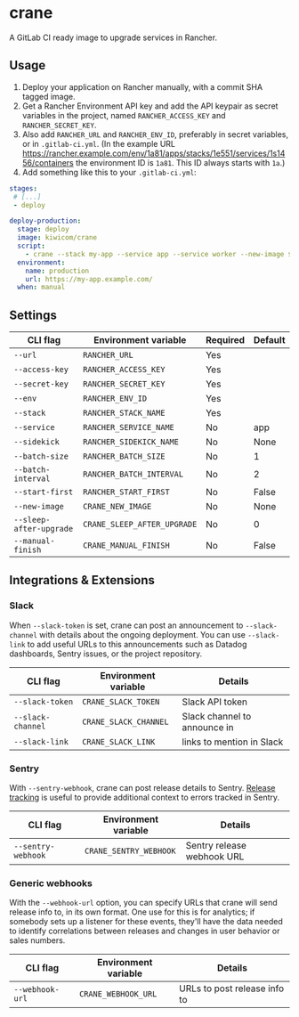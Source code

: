 # crane

A GitLab CI ready image to upgrade services in Rancher.

## Usage

1. Deploy your application on Rancher manually,
   with a commit SHA tagged image.
2. Get a Rancher Environment API key and add the API keypair as secret variables in the project, named `RANCHER_ACCESS_KEY` and `RANCHER_SECRET_KEY`.
3. Also add `RANCHER_URL` and `RANCHER_ENV_ID`, preferably in secret variables, or in `.gitlab-ci.yml`. (In the example URL https://rancher.example.com/env/1a81/apps/stacks/1e551/services/1s1456/containers the environment ID is `1a81`. This ID always starts with `1a`.)
4. Add something like this to your `.gitlab-ci.yml`:

```yaml
stages:
 # [...]
 - deploy

deploy-production:
  stage: deploy
  image: kiwicom/crane
  script:
    - crane --stack my-app --service app --service worker --new-image $CI_REGISTRY_IMAGE:$CI_BUILD_REF
  environment:
    name: production
    url: https://my-app.example.com/
  when: manual
```

## Settings

| CLI flag                | Environment variable        | Required | Default |
| ----------------------- | --------------------------- | -------- | ------- |
| `--url`                 | `RANCHER_URL`               | Yes      |         |
| `--access-key`          | `RANCHER_ACCESS_KEY`        | Yes      |         |
| `--secret-key`          | `RANCHER_SECRET_KEY`        | Yes      |         |
| `--env`                 | `RANCHER_ENV_ID`            | Yes      |         |
| `--stack`               | `RANCHER_STACK_NAME`        | Yes      |         |
| `--service`             | `RANCHER_SERVICE_NAME`      | No       | app     |
| `--sidekick`            | `RANCHER_SIDEKICK_NAME`     | No       | None    |
| `--batch-size`          | `RANCHER_BATCH_SIZE`        | No       | 1       |
| `--batch-interval`      | `RANCHER_BATCH_INTERVAL`    | No       | 2       |
| `--start-first`         | `RANCHER_START_FIRST`       | No       | False   |
| `--new-image`           | `CRANE_NEW_IMAGE`           | No       | None    |
| `--sleep-after-upgrade` | `CRANE_SLEEP_AFTER_UPGRADE` | No       | 0       |
| `--manual-finish`       | `CRANE_MANUAL_FINISH`       | No       | False   |

## Integrations & Extensions

### Slack

When `--slack-token` is set,
crane can post an announcement to `--slack-channel`
with details about the ongoing deployment.
You can use `--slack-link` to add useful URLs to this announcements
such as Datadog dashboards, Sentry issues, or the project repository.

| CLI flag          | Environment variable  | Details                      |
| ----------------- | --------------------- | ---------------------------- |
| `--slack-token`   | `CRANE_SLACK_TOKEN`   | Slack API token              |
| `--slack-channel` | `CRANE_SLACK_CHANNEL` | Slack channel to announce in |
| `--slack-link`    | `CRANE_SLACK_LINK`    | links to mention in Slack    |

### Sentry

With `--sentry-webhook`, crane can post release details to Sentry.
[Release tracking](https://docs.sentry.io/learn/releases/#what-is-a-release) is useful
to provide additional context to errors tracked in Sentry.

| CLI flag           | Environment variable   | Details                    |
| ------------------ | ---------------------- | -------------------------- |
| `--sentry-webhook` | `CRANE_SENTRY_WEBHOOK` | Sentry release webhook URL |

### Generic webhooks

With the `--webhook-url` option,
you can specify URLs that crane will send release info to,
in its own format.
One use for this is for analytics;
if somebody sets up a listener for these events,
they'll have the data needed to identify correlations
between releases and changes in user behavior or sales numbers.

| CLI flag        | Environment variable | Details                      |
| --------------- | -------------------- | ---------------------------- |
| `--webhook-url` | `CRANE_WEBHOOK_URL`  | URLs to post release info to |
